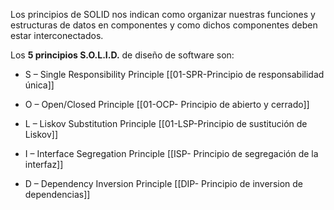 Los principios de SOLID nos indican como organizar nuestras funciones y estructuras de datos en componentes y como dichos componentes deben estar interconectados. 

Los **5 principios S.O.L.I.D.** de diseño de software son:

- S – Single Responsibility Principle [[01-SPR-Principio de responsabilidad única]]
    
- O – Open/Closed Principle [[01-OCP- Principio de abierto y cerrado]]
    
- L – Liskov Substitution Principle [[01-LSP-Principio de sustitución de Liskov]]
    
- I – Interface Segregation Principle [[ISP- Principio de segregación de la interfaz]]
    
- D – Dependency Inversion Principle  [[DIP- Principio de inversion de dependencias]]